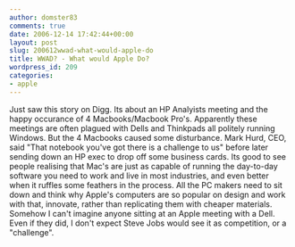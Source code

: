 ```yaml
---
author: domster83
comments: true
date: 2006-12-14 17:42:44+00:00
layout: post
slug: 200612wwad-what-would-apple-do
title: WWAD? - What would Apple Do?
wordpress_id: 209
categories:
- apple
---
```


Just saw this story on Digg. Its about an HP Analyists meeting and the happy occurance of 4 Macbooks/Macbook Pro's.  Apparently these meetings are often plagued with Dells and Thinkpads all politely running Windows. But the 4 Macbooks caused some disturbance. Mark Hurd, CEO, said "That notebook you've got there is a challenge to us" before later sending down an HP exec to drop off some business cards. Its good to see people realising that Mac's are just as capable of running the day-to-day software you need to work and live in most industries, and even better when it ruffles some feathers in the process. All the PC makers need to sit down and think why Apple's computers are so popular on design and work with that, innovate, rather than replicating them with cheaper materials.
Somehow I can't imagine anyone sitting at an Apple meeting with a Dell. Even if they did, I don't expect Steve Jobs would see it as competition, or a "challenge".
